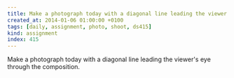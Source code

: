 ```yaml
---
title: Make a photograph today with a diagonal line leading the viewer's eye through the composition.
created_at: 2014-01-06 01:00:00 +0100
tags: [daily, assignment, photo, shoot, ds415]
kind: assignment
index: 415
---
```


Make a photograph today with a diagonal line leading the viewer's eye through the composition.

